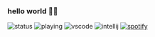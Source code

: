 ### hello world 👋🏾

![status](https://nocache.advaith.workers.dev?url=https://img.shields.io/endpoint?url=https://dev.discordprofiles.me/api/badge/status/190916650143318016?simple=true)
![playing](https://nocache.advaith.workers.dev?url=https://img.shields.io/endpoint?url=https://dev.discordprofiles.me/api/badge/playing/190916650143318016)
![vscode](https://nocache.advaith.workers.dev?url=https://img.shields.io/endpoint?url=https://dev.discordprofiles.me/api/badge/vscode/190916650143318016)
![intellij](https://nocache.advaith.workers.dev?url=https://img.shields.io/endpoint?url=https://dev.discordprofiles.me/api/badge/intellij/190916650143318016)
[![spotify](https://nocache.advaith.workers.dev?url=https://img.shields.io/endpoint?url=https://dev.discordprofiles.me/api/badge/spotify/190916650143318016)](https://dev.discordprofiles.me/openspotify/190916650143318016)

<!--
**advaith1/advaith1** is a ✨ _special_ ✨ repository because its `README.md` (this file) appears on your GitHub profile.

Here are some ideas to get you started:

- 🔭 I’m currently working on ...
- 🌱 I’m currently learning ...
- 👯 I’m looking to collaborate on ...
- 🤔 I’m looking for help with ...
- 💬 Ask me about ...
- 📫 How to reach me: ...
- 😄 Pronouns: ...
- ⚡ Fun fact: ...
-->
